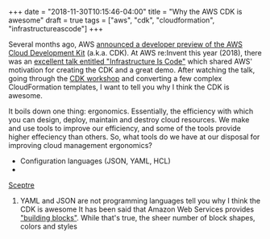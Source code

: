 +++
date = "2018-11-30T10:15:46-04:00"
title = "Why the AWS CDK is awesome"
draft = true
tags = ["aws", "cdk", "cloudformation", "infrastructureascode"]
+++

Several months ago, AWS [announced a developer preview of the AWS Cloud Development Kit](https://aws.amazon.com/blogs/developer/aws-cdk-developer-preview/)
(a.k.a. CDK).  At AWS re:Invent this year (2018), there was an [excellent talk
entitled "Infrastructure Is Code"](https://www.youtube.com/watch?v=Lh-kVC2r2AU)
which shared AWS' motivation for creating the CDK and a great demo.  After
watching the talk, going through the [CDK workshop](https://cdkworkshop)
and converting a few complex CloudFormation templates, I want to tell you why I think the CDK is awesome.

It boils down one thing: ergonomics.  Essentially, the efficiency with which you
can design, deploy, maintain and destroy cloud resources.  We make and use tools
to improve our efficiency, and some of the tools provide higher effeciency than
others.  So, what tools do we have at our disposal for improving cloud
management ergonomics?

  - Configuration languages (JSON, YAML, HCL)
  - 

[Sceptre](https://sceptre.cloudreach.com/latest/)

  1. YAML and JSON are not programming languages
tell you why I think the CDK is awesome
It has been said that Amazon Web Services provides ["building
blocks"](https://medium.com/tieto-developers/use-aws-services-as-building-blocks-to-implement-your-enterprise-system-598676a0ee49).
While that's true, the sheer number of block shapes, colors and styles
